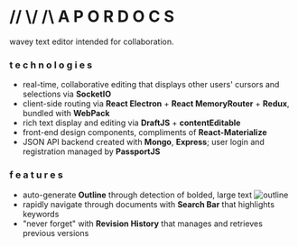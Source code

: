 # // \\/ /\ A P O R D O C S
wavey text editor intended for collaboration.


### t e c h n o l o g i e s
- real-time, collaborative editing that displays other users' cursors and selections via **SocketIO**
- client-side routing via **React Electron** + **React MemoryRouter** + **Redux**, bundled with **WebPack**
- rich text display and editing via **DraftJS** + **contentEditable**
- front-end design components, compliments of **React-Materialize**
- JSON API backend created with **Mongo**, **Express**; user login and registration managed by **PassportJS**

### f e a t u r e s
- auto-generate **Outline** through detection of bolded, large text
![outline](https://j.gifs.com/qYY952.gif)
- rapidly navigate through documents with **Search Bar** that highlights keywords
- "never forget" with **Revision History** that manages and retrieves previous versions
